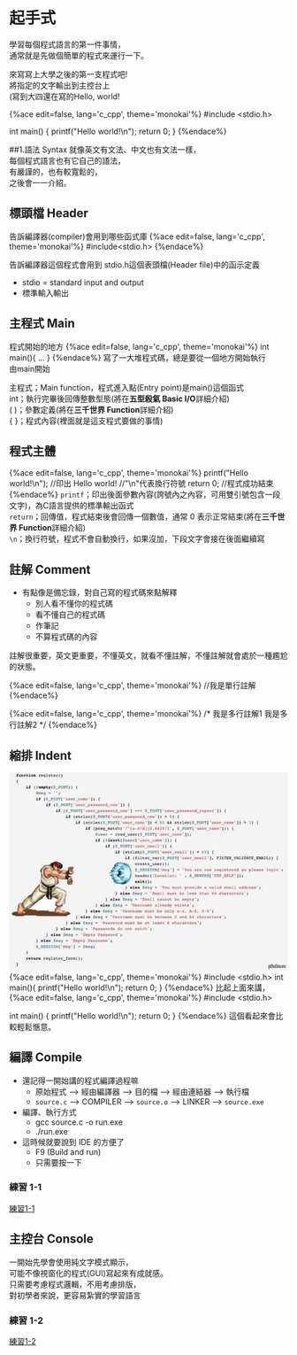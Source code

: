 # 起手式
學習每個程式語言的第一件事情，  
通常就是先做個簡單的程式來運行一下。  

來寫寫上大學之後的第一支程式吧!  
將指定的文字輸出到主控台上  
(寫到大四還在寫的Hello, world!  

{%ace edit=false, lang='c_cpp', theme='monokai'%}
#include <stdio.h>

int main()
{
   printf("Hello world!\n");
   return 0;
}
{%endace%}

##1.語法 Syntax
就像英文有文法、中文也有文法一樣，<br>
每個程式語言也有它自己的語法，<br>
有嚴謹的，也有較寬鬆的，<br>
之後會一一介紹。

## 標頭檔 Header
告訴編譯器(compiler)會用到哪些函式庫
{%ace edit=false, lang='c_cpp', theme='monokai'%}
#include<stdio.h>
{%endace%}

告訴編譯器這個程式會用到 stdio.h這個表頭檔(Header file)中的函示定義  
* stdio = standard input and output
* 標準輸入輸出

## 主程式 Main
程式開始的地方
{%ace edit=false, lang='c_cpp', theme='monokai'%}
int main(){
    ...
}
{%endace%}
寫了一大堆程式碼，總是要從一個地方開始執行  
由main開始  

主程式；Main function，程式進入點(Entry point)是main()這個函式  
int；執行完畢後回傳整數型態(將在**五型殺氣 Basic I/O**詳細介紹)  
( )；參數定義(將在**三千世界 Function**詳細介紹)  
{ }；程式內容(裡面就是這支程式要做的事情)  

## 程式主體
{%ace edit=false, lang='c_cpp', theme='monokai'%}
printf("Hello world!\n");
  //印出 Hello world!
  //"\n"代表換行符號
return 0;
  //程式成功結束
{%endace%}
`printf`；印出後面參數內容(誇號內之內容，可用雙引號包含一段文字)，為C語言提供的標準輸出函式  
`return`；回傳值，程式結束後會回傳一個數值，通常 0 表示正常結束(將在**三千世界 Function**詳細介紹)   
`\n`；換行符號，程式不會自動換行，如果沒加，下段文字會接在後面繼續寫  

## 註解 Comment
* 有點像是備忘錄，對自己寫的程式碼來點解釋
    * 別人看不懂你的程式碼  
    * 看不懂自己的程式碼  
    * 作筆記  
    * 不算程式碼的內容  

註解很重要，英文更重要，不懂英文，就看不懂註解，不懂註解就會處於一種尷尬的狀態。   

{%ace edit=false, lang='c_cpp', theme='monokai'%}
//我是單行註解
{%endace%}

{%ace edit=false, lang='c_cpp', theme='monokai'%}
/*
    我是多行註解1
    我是多行註解2
*/
{%endace%}
## 縮排 Indent
![img/indent.jpg](img/indent.jpg)
{%ace edit=false, lang='c_cpp', theme='monokai'%}
#include <stdio.h>
int main(){
printf("Hello world!\n");
return 0;
}
{%endace%}
比起上面來講，
{%ace edit=false, lang='c_cpp', theme='monokai'%}
#include <stdio.h>

int main()
{
   printf("Hello world!\n");
   return 0;
}
{%endace%}
這個看起來會比較輕鬆愜意。

## 編譯 Compile
* 還記得一開始講的程式編譯過程嘛
  * 原始程式 --> 經由編譯器 --> 目的檔 --> 經由連結器 --> 執行檔  
  * `source.c` --> COMPILER --> `source.o` --> LINKER --> `source.exe`  
* 編譯、執行方式
  * gcc source.c -o run.exe
  * ./run.exe
* 這時候就要說到 IDE 的方便了
  * F9 (Build and run)
  * 只需要按一下

### 練習 1-1
[練習1-1](05_practice.md)

## 主控台 Console
一開始先學會使用純文字模式顯示，  
可能不像視窗化的程式(GUI)寫起來有成就感。  
只需要考慮程式邏輯，不用考慮排版，  
對初學者來說，更容易紮實的學習語言

### 練習 1-2
[練習1-2](05_practice.md)